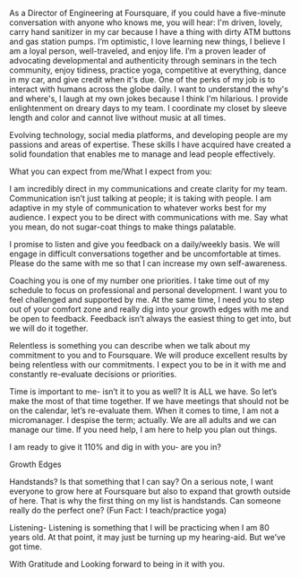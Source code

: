 As a Director of Engineering at Foursquare, if you could have a five-minute conversation with anyone who knows me, you will hear: I'm driven, lovely, carry hand sanitizer in my car because I have a thing with dirty ATM buttons and gas station pumps. I’m optimistic, I love learning new things, I believe I am a loyal person, well-traveled, and enjoy life. I’m a proven leader of advocating developmental and authenticity through seminars in the tech community, enjoy tidiness, practice yoga, competitive at everything, dance in my car, and give credit when it's due. One of the perks of my job is to interact with humans across the globe daily. I want to understand the why's and where's, I laugh at my own jokes because I think I'm hilarious. I provide enlightenment on dreary days to my team. I coordinate my closet by sleeve length and color and cannot live without music at all times.

Evolving technology, social media platforms, and developing people are my passions and areas of expertise. These skills I have acquired have created a solid foundation that enables me to manage and lead people effectively.

What you can expect from me/What I expect from you:

I am incredibly direct in my communications and create clarity for my team. Communication isn’t just talking at people; it is taking with people. I am adaptive in my style of communication to whatever works best for my audience. I expect you to be direct with communications with me. Say what you mean, do not sugar-coat things to make things palatable.

I promise to listen and give you feedback on a daily/weekly basis. We will engage in difficult conversations together and be uncomfortable at times. Please do the same with me so that I can increase my own self-awareness.

Coaching you is one of my number one priorities. I take time out of my schedule to focus on professional and personal development. I want you to feel challenged and supported by me. At the same time, I need you to step out of your comfort zone and really dig into your growth edges with me and be open to feedback. Feedback isn’t always the easiest thing to get into, but we will do it together.

Relentless is something you can describe when we talk about my commitment to you and to Foursquare. We will produce excellent results by being relentless with our commitments. I expect you to be in it with me and constantly re-evaluate decisions or priorities.

Time is important to me- isn’t it to you as well? It is ALL we have. So let’s make the most of that time together. If we have meetings that should not be on the calendar, let’s re-evaluate them. When it comes to time, I am not a micromanager. I despise the term; actually. We are all adults and we can manage our time. If you need help, I am here to help you plan out things.

I am ready to give it 110% and dig in with you- are you in?

Growth Edges

Handstands? Is that something that I can say? On a serious note, I want everyone to grow here at Foursquare but also to expand that growth outside of here. That is why the first thing on my list is handstands. Can someone really do the perfect one? (Fun Fact: I teach/practice yoga)

Listening- Listening is something that I will be practicing when I am 80 years old. At that point, it may just be turning up my hearing-aid. But we’ve got time.

With Gratitude and Looking forward to being in it with you.

<!---
Macapplechic/Macapplechic is a ✨ special ✨ repository because its `README.md` (this file) appears on your GitHub profile.
You can click the Preview link to take a look at your changes.
--->
